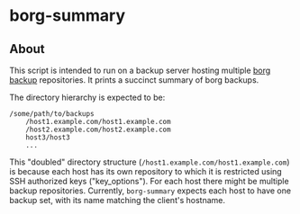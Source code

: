 # borg-summary

## About

This script is intended to run on a backup server hosting multiple [borg backup](http://borgbackup.readthedocs.io/en/stable/index.html) repositories.  It prints a succinct summary of borg backups.

The directory hierarchy is expected to be:

```
/some/path/to/backups
    /host1.example.com/host1.example.com
    /host2.example.com/host2.example.com
    host3/host3
    ...
```

This "doubled" directory structure (`/host1.example.com/host1.example.com`) is because each host has its own repository to which it is restricted using SSH authorized keys ("key_options").  For each host there might be multiple backup repositories.  Currently, `borg-summary` expects each host to have one backup set, with its name matching the client's hostname.
